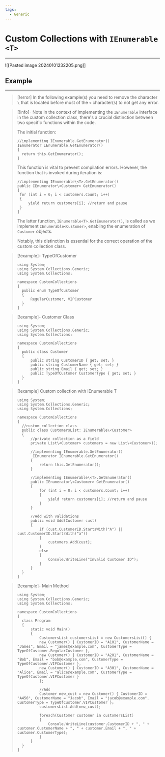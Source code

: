 ```yaml
---
tags:
  - Generic
---
```


# Custom Collections with `IEnumerable <T>`
---

![[Pasted image 20240101232205.png]]
## Example
---

>[!error]
> In the following example(s) you need to remove the character `\` that is located before most of the `<` character(s) to not get any error.

> [!info]- Note
> In the context of implementing the `IEnumerable` interface in the custom collection class, there's a crucial distinction between two specific functions within the code.
> 
> The initial function:
> 
> ```CSharp
> //implementing IEnumerable.GetEnumerator()
> IEnumerator IEnumerable.GetEnumerator()
> {
> 	return this.GetEnumerator();
> }
> 
> ```
> 
> This function is vital to prevent compilation errors. However, the function that is invoked during iteration is:
> 
>  ```CSharp
>  //implementing IEnumerable\<T>.GetEnumerator()
> public IEnumerator\<Customer> GetEnumerator()
> {
> 	for (int i = 0; i < customers.Count; i++)
> 	{
> 		yield return customers[i]; //return and pause
> 	}
> }
> 
> ```
> 
> The latter function, `IEnumerable<T>.GetEnumerator()`, is called as we implement `IEnumerable<Customer>`, enabling the enumeration of `Customer` objects.
> 
> Notably, this distinction is essential for the correct operation of the custom collection class.
> 

> [!example]- TypeOfCustomer
> ```CSharp
> using System;
> using System.Collections.Generic;
> using System.Collections;
> 
> namespace CustomCollections
> {
> 	public enum TypeOfCustomer
> 	{
> 		RegularCustomer, VIPCustomer
> 	}
> }
> ```

> [!example]- Customer Class
> ```CSharp
> using System;
> using System.Collections.Generic;
> using System.Collections;
> 
> namespace CustomCollections
> {
> 	public class Customer
> 	{
> 		public string CustomerID { get; set; }
> 		public string CustomerName { get; set; }
> 		public string Email { get; set; }
> 		public TypeOfCustomer CustomerType { get; set; }
> 	}
> }
> ```

> [!example] Custom collection with IEnumerable T
> ```CSharp
> using System;
> using System.Collections.Generic;
> using System.Collections;
> 
> namespace CustomCollections
> {
> 	//custom collection class
> 	public class CustomersList: IEnumerable\<Customer>
> 	{
> 		//private collection as a field
> 		private List\<Customer> customers = new List\<Customer>();
> 		
> 		//implementing IEnumerable.GetEnumerator()
> 		 IEnumerator IEnumerable.GetEnumerator()
> 		{
> 			return this.GetEnumerator();
> 		}
> 		
> 		//implementing IEnumerable\<T>.GetEnumerator()
> 		public IEnumerator\<Customer> GetEnumerator()
> 		{
> 			for (int i = 0; i < customers.Count; i++)
> 			{
> 				yield return customers[i]; //return and pause
> 			}
> 		}
> 			
> 		//Add with validations
> 		public void Add(Customer cust)
> 		{
> 			if (cust.CustomerID.StartsWith("A") || cust.CustomerID.StartsWith("a"))
> 			{
> 				customers.Add(cust);
> 			}
> 			else
> 			{
> 				Console.WriteLine("Invalid Customer ID");
> 			}
> 		}
> 	}
> }
> ```

> [!example]- Main Method
> ```CSharp
> using System;
> using System.Collections.Generic;
> using System.Collections;
> 
> namespace CustomCollections
> {
> 	class Program
> 	{
> 		static void Main()
> 		{
> 			CustomersList customersList = new CustomersList() {
> 			new Customer() { CustomerID = "A101", CustomerName = "James", Email = "james@example.com", CustomerType = TypeOfCustomer.RegularCustomer },
> 			new Customer() { CustomerID = "A201", CustomerName = "Bob", Email = "bob@example.com", CustomerType = TypeOfCustomer.VIPCustomer },
> 			new Customer() { CustomerID = "A301", CustomerName = "Alice", Email = "alice@example.com", CustomerType = TypeOfCustomer.VIPCustomer }
> 			};
> 			
> 			//Add
> 			Customer new_cust = new Customer() { CustomerID = "A456", CustomerName = "Jacob", Email = "jacob@example.com", CustomerType = TypeOfCustomer.VIPCustomer };
> 			customersList.Add(new_cust);
> 			
> 			foreach(Customer customer in customersList)
> 			{
> 				Console.WriteLine(customer.CustomerID + ", " + customer.CustomerName + ", " + customer.Email + ", " + customer.CustomerType);
> 			}
> 		}
> 	}
> }
> ```




























































